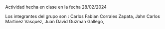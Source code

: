 Actividad hecha en clase en la fecha 28/02/2024

Los integrantes del grupo son :
Carlos Fabian Corrales Zapata,
Jahn Carlos Martinez Vasquez,
Juan David Guzman Gallego,
